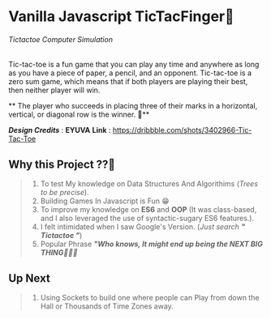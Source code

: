 # Vanilla Javascript TicTacFinger🖕
###### Tictactoe Computer Simulation

Tic-tac-toe is a fun game that you can play any time and anywhere as long as you have a piece of paper, a pencil, and an opponent. Tic-tac-toe is a zero sum game, which means that if both players are playing their best, then neither player will win.

** The player who succeeds in placing three of their marks in a horizontal, vertical, or diagonal row is the winner. 💯**

**_Design Credits_** : **EYUVA**
**Link** : https://dribbble.com/shots/3402966-Tic-Tac-Toe



## Why this Project ??🤔
> 1. To test My knowledge on Data Structures And Algorithims (_Trees to be precise_).
> 2. Building Games In Javascript is Fun 😁
> 3. To improve my knowledge on **ES6** and **OOP** (It was class-based, and I also leveraged the use of syntactic-sugary ES6 features.).
> 4. I felt intimidated when I saw Google's Version. (_Just search **" Tictactoe "**_)
> 5. Popular Phrase **_"Who knows, It might end up being the NEXT BIG THING🤣🤣🤣_**

## Up Next
> 1. Using Sockets to build one where people can Play from down the Hall or Thousands of Time Zones away.

